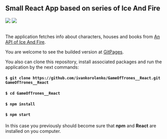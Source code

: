 ## Small React App based on series of Ice And Fire

<div>
    <img src="./screenshots/screenshot-1.png" />
    <img src="./screenshots/screenshot-2.png" />
</div>

<br />

The application fetches info about characters, houses and books from [An API of Ice And Fire](https://www.anapioficeandfire.com/).

You are welcome to see the builded version at [GitPages](https://ivankorolenko.github.io/GameOfTrones__React/).

You also can clone this repository, install associated packages and run the application by the next commands:

#### `$ git clone https://github.com/ivankorolenko/GameOfTrones__React.git GameOfTrones__React`
#### `$ cd GameOfTrones__React`
#### `$ npm install`
#### `$ npm start`

In this case you previously should become sure that <b>npm</b> and <b>React</b> are installed on you computer.